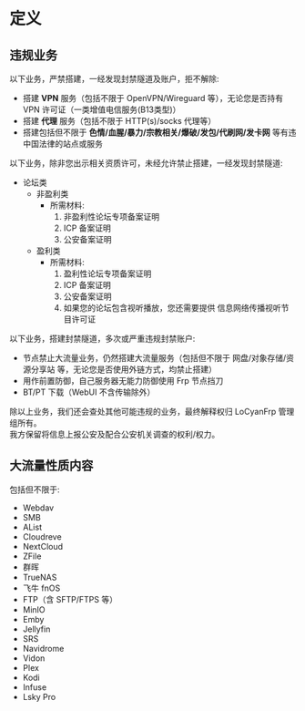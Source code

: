 # 定义

## 违规业务

以下业务，严禁搭建，一经发现封禁隧道及账户，拒不解除:

- 搭建 **VPN** 服务（包括不限于 OpenVPN/Wireguard 等），无论您是否持有 VPN 许可证（一类增值电信服务(B13类型)）
- 搭建 **代理** 服务（包括不限于 HTTP(s)/socks 代理等）
- 搭建包括但不限于 **色情/血腥/暴力/宗教相关/爆破/发包/代刷网/发卡网** 等有违中国法律的站点或服务

以下业务，除非您出示相关资质许可，未经允许禁止搭建，一经发现封禁隧道:

- 论坛类
  - 非盈利类
    - 所需材料:
      1. 非盈利性论坛专项备案证明
      2. ICP 备案证明
      3. 公安备案证明
  - 盈利类
    - 所需材料:
      1. 盈利性论坛专项备案证明
      2. ICP 备案证明
      3. 公安备案证明
      4. 如果您的论坛包含视听播放，您还需要提供 信息网络传播视听节目许可证

以下业务，搭建封禁隧道，多次或严重违规封禁账户:

- 节点禁止大流量业务，仍然搭建大流量服务（包括但不限于 网盘/对象存储/资源分享站 等，无论您是否使用外链方式，均禁止搭建）
- 用作前置防御，自己服务器无能力防御使用 Frp 节点挡刀
- BT/PT 下载（WebUI 不含传输除外）

除以上业务，我们还会查处其他可能违规的业务，最终解释权归 LoCyanFrp 管理组所有。  
我方保留将信息上报公安及配合公安机关调查的权利/权力。

## 大流量性质内容

包括但不限于:

- Webdav
- SMB
- AList
- Cloudreve
- NextCloud
- ZFile
- 群晖
- TrueNAS
- 飞牛 fnOS
- FTP（含 SFTP/FTPS 等）
- MinIO
- Emby
- Jellyfin
- SRS
- Navidrome
- Vidon
- Plex
- Kodi
- Infuse
- Lsky Pro
